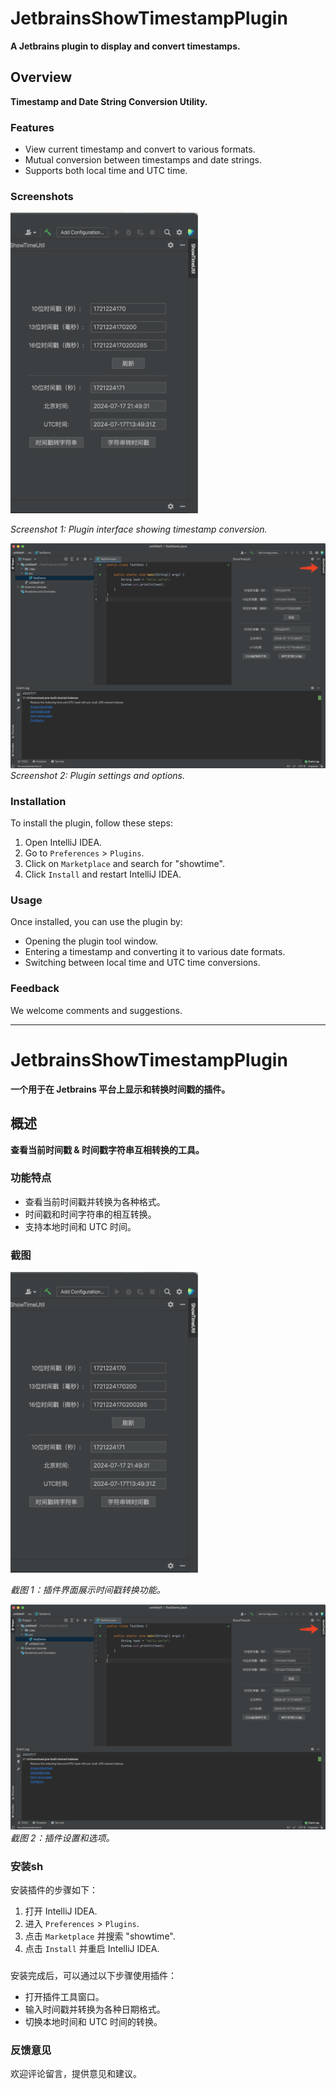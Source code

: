 # JetbrainsShowTimestampPlugin

**A Jetbrains plugin to display and convert timestamps.**

## Overview

**Timestamp and Date String Conversion Utility.**

### Features

- View current timestamp and convert to various formats.
- Mutual conversion between timestamps and date strings.
- Supports both local time and UTC time.

### Screenshots

<img src="https://raw.githubusercontent.com/fatpo/JetbrainsShowTimestampPlugin/main/src/main/resources/images/readme1.png" alt="Screenshot 1" style="max-width: 300px; height: auto;">

*Screenshot 1: Plugin interface showing timestamp conversion.*

![Screenshot 2](https://raw.githubusercontent.com/fatpo/JetbrainsShowTimestampPlugin/main/src/main/resources/images/readme2.png)
*Screenshot 2: Plugin settings and options.*

### Installation

To install the plugin, follow these steps:
1. Open IntelliJ IDEA.
2. Go to `Preferences` > `Plugins`.
3. Click on `Marketplace` and search for "showtime".
4. Click `Install` and restart IntelliJ IDEA.

### Usage

Once installed, you can use the plugin by:
- Opening the plugin tool window.
- Entering a timestamp and converting it to various date formats.
- Switching between local time and UTC time conversions.

### Feedback

We welcome comments and suggestions.

---

# JetbrainsShowTimestampPlugin

**一个用于在 Jetbrains 平台上显示和转换时间戳的插件。**

## 概述

**查看当前时间戳 & 时间戳字符串互相转换的工具。**

### 功能特点

- 查看当前时间戳并转换为各种格式。
- 时间戳和时间字符串的相互转换。
- 支持本地时间和 UTC 时间。

### 截图

<img src="https://raw.githubusercontent.com/fatpo/JetbrainsShowTimestampPlugin/main/src/main/resources/images/readme1.png" alt="Screenshot 1" style="max-width: 300px; height: auto;">

*截图 1：插件界面展示时间戳转换功能。*

![截图 2](https://raw.githubusercontent.com/fatpo/JetbrainsShowTimestampPlugin/main/src/main/resources/images/readme2.png)
*截图 2：插件设置和选项。*

### 安装sh

安装插件的步骤如下：
1. 打开 IntelliJ IDEA.
2. 进入 `Preferences` > `Plugins`.
3. 点击 `Marketplace` 并搜索 "showtime".
4. 点击 `Install` 并重启 IntelliJ IDEA.

### 

安装完成后，可以通过以下步骤使用插件：
- 打开插件工具窗口。
- 输入时间戳并转换为各种日期格式。
- 切换本地时间和 UTC 时间的转换。

### 反馈意见

欢迎评论留言，提供意见和建议。
